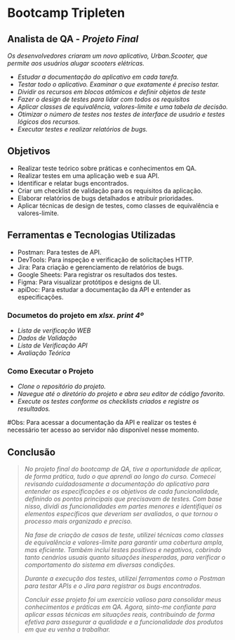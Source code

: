 # Bootcamp Tripleten 
   ## Analista de QA - *Projeto Final*

*Os desenvolvedores criaram um novo aplicativo, Urban.Scooter, que permite aos usuários alugar scooters elétricas.*

- *Estudar a documentação do aplicativo em cada tarefa.*
- *Testar todo o aplicativo. Examinar o que exatamente é preciso testar.*
- *Dividir os recursos em blocos atômicos e definir objetos de teste*
- *Fazer o design de testes para lidar com todos os requisitos*
- *Aplicar classes de equivalência, valores-limite e uma tabela de decisão.*
- *Otimizar o número de testes nos testes de interface de usuário e testes lógicos dos recursos.*
- *Executar testes e realizar relatórios de bugs.*

## Objetivos

- Realizar teste teórico sobre práticas e conhecimentos em QA.
- Realizar testes em uma aplicação web e sua API.
- Identificar e relatar bugs encontrados.
- Criar um checklist de validação para os requisitos da aplicação.
- Elaborar relatórios de bugs detalhados e atribuir prioridades.
- Aplicar técnicas de design de testes, como classes de equivalência e valores-limite.

## Ferramentas e Tecnologias Utilizadas

- Postman: Para testes de API.
- DevTools: Para inspeção e verificação de solicitações HTTP.
- Jira: Para criação e gerenciamento de relatórios de bugs.
- Google Sheets: Para registrar os resultados dos testes.
- Figma: Para visualizar protótipos e designs de UI.
- apiDoc: Para estudar a documentação da API e entender as especificações.

### Documetos do projeto em *xlsx. print 4º*

- *Lista de verificação WEB*
- *Dados de Validação*
- *Lista de Verificação API*
- *Avaliação Teórica*

### Como Executar o Projeto

- *Clone o repositório do projeto.*
- *Navegue até o diretório do projeto e abra seu editor de código favorito.*
- *Execute os testes conforme os checklists criados e registre os resultados.*

#Obs: Para acessar a documentação da API e realizar os testes é necessário ter acesso ao servidor não disponível nesse momento.



## Conclusão

>*No projeto final do bootcamp de QA, tive a oportunidade de aplicar, de forma prática, tudo o que aprendi ao longo do curso. Comecei revisando cuidadosamente a documentação do aplicativo para entender as especificações e os objetivos de cada funcionalidade, definindo os pontos principais que precisavam de testes. Com base nisso, dividi as funcionalidades em partes menores e identifiquei os elementos específicos que deveriam ser avaliados, o que tornou o processo mais organizado e preciso.*
>
>*Na fase de criação de casos de teste, utilizei técnicas como classes de equivalência e valores-limite para garantir uma cobertura ampla, mas eficiente. Também incluí testes positivos e negativos, cobrindo tanto cenários usuais quanto situações inesperadas, para verificar o comportamento do sistema em diversas condições.*
>
>*Durante a execução dos testes, utilizei ferramentas como o Postman para testar APIs e o Jira para registrar os bugs encontrados.*
>
>*Concluir esse projeto foi um exercício valioso para consolidar meus conhecimentos e práticas em QA. Agora, sinto-me confiante para aplicar essas técnicas em situações reais, contribuindo de forma efetiva para assegurar a qualidade e a funcionalidade dos produtos em que eu venha a trabalhar.*
